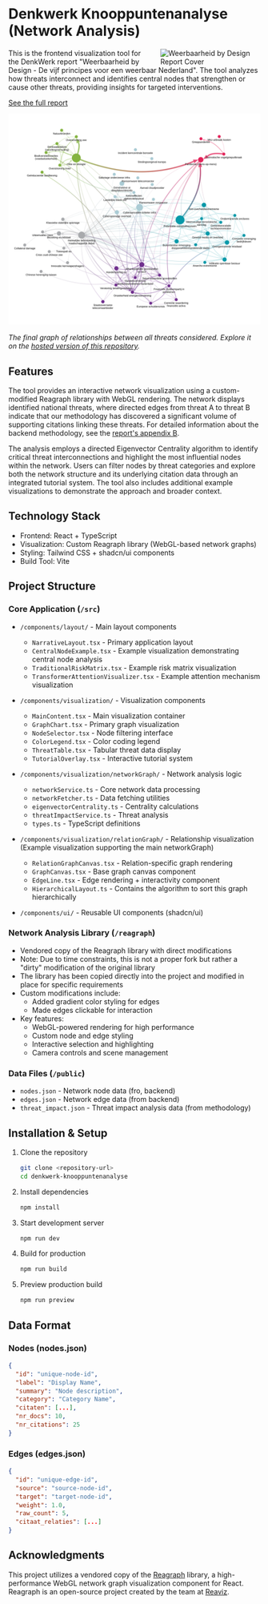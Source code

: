 # Denkwerk Knooppuntenanalyse (Network Analysis)

<img src="https://denkwerk.online/media/1152/weerbaarheid_transparant_mockup.png?width=500&height=281.25" alt="Weerbaarheid by Design Report Cover" width="200" align="right" style="margin-left: 20px;">

This is the frontend visualization tool for the DenkWerk report "Weerbaarheid by Design - De vijf principes voor een weerbaar Nederland". The tool analyzes how threats interconnect and identifies central nodes that strengthen or cause other threats, providing insights for targeted interventions.

[See the full report](https://denkwerk.online/media/1155/weerbaarheid-by-design.pdf)

![Final Threat Graph](public/graaf_volledig.svg)

*The final graph of relationships between all threats considered. Explore it on the [hosted version of this repository](https://denkwerk-kickstartai.nl/knooppuntenanalyse).*

## Features

The tool provides an interactive network visualization using a custom-modified Reagraph library with WebGL rendering. The network displays identified national threats, where directed edges from threat A to threat B indicate that our methodology has discovered a significant volume of supporting citations linking these threats. For detailed information about the backend methodology, see the [report's appendix B](https://denkwerk.online/media/1156/weerbaarheid-by-design-appendix.pdf).

The analysis employs a directed Eigenvector Centrality algorithm to identify critical threat interconnections and highlight the most influential nodes within the network. Users can filter nodes by threat categories and explore both the network structure and its underlying citation data through an integrated tutorial system. The tool also includes additional example visualizations to demonstrate the approach and broader context.

## Technology Stack

- Frontend: React + TypeScript
- Visualization: Custom Reagraph library (WebGL-based network graphs)
- Styling: Tailwind CSS + shadcn/ui components
- Build Tool: Vite

## Project Structure

### Core Application (`/src`)

- `/components/layout/` - Main layout components
  - `NarrativeLayout.tsx` - Primary application layout
  - `CentralNodeExample.tsx` - Example visualization demonstrating central node analysis
  - `TraditionalRiskMatrix.tsx` - Example risk matrix visualization
  - `TransformerAttentionVisualizer.tsx` - Example attention mechanism visualization

- `/components/visualization/` - Visualization components
  - `MainContent.tsx` - Main visualization container
  - `GraphChart.tsx` - Primary graph visualization
  - `NodeSelector.tsx` - Node filtering interface
  - `ColorLegend.tsx` - Color coding legend
  - `ThreatTable.tsx` - Tabular threat data display
  - `TutorialOverlay.tsx` - Interactive tutorial system

- `/components/visualization/networkGraph/` - Network analysis logic
  - `networkService.ts` - Core network data processing
  - `networkFetcher.ts` - Data fetching utilities
  - `eigenvectorCentrality.ts` - Centrality calculations
  - `threatImpactService.ts` - Threat analysis
  - `types.ts` - TypeScript definitions

- `/components/visualization/relationGraph/` - Relationship visualization (Example visualization supporting the main networkGraph)
  - `RelationGraphCanvas.tsx` - Relation-specific graph rendering
  - `GraphCanvas.tsx` - Base graph canvas component
  - `EdgeLine.tsx` - Edge rendering + interactivity component
  - `HierarchicalLayout.ts` - Contains the algorithm to sort this graph hierarchically

- `/components/ui/` - Reusable UI components (shadcn/ui)

### Network Analysis Library (`/reagraph`)

- Vendored copy of the Reagraph library with direct modifications
- Note: Due to time constraints, this is not a proper fork but rather a "dirty" modification of the original library
- The library has been copied directly into the project and modified in place for specific requirements
- Custom modifications include:
  - Added gradient color styling for edges
  - Made edges clickable for interaction
- Key features:
  - WebGL-powered rendering for high performance
  - Custom node and edge styling
  - Interactive selection and highlighting
  - Camera controls and scene management

### Data Files (`/public`)

- `nodes.json` - Network node data (fro, backend)
- `edges.json` - Network edge data (from backend)
- `threat_impact.json` - Threat impact analysis data (from methodology)

## Installation & Setup

1. Clone the repository
   ```bash
   git clone <repository-url>
   cd denkwerk-knooppuntenanalyse
   ```

2. Install dependencies
   ```bash
   npm install
   ```

3. Start development server
   ```bash
   npm run dev
   ```

4. Build for production
   ```bash
   npm run build
   ```

5. Preview production build
   ```bash
   npm run preview
   ```

## Data Format

### Nodes (nodes.json)
```json
{
  "id": "unique-node-id",
  "label": "Display Name",
  "summary": "Node description",
  "category": "Category Name",
  "citaten": [...],
  "nr_docs": 10,
  "nr_citations": 25
}
```

### Edges (edges.json)
```json
{
  "id": "unique-edge-id",
  "source": "source-node-id",
  "target": "target-node-id",
  "weight": 1.0,
  "raw_count": 5,
  "citaat_relaties": [...]
}
```

## Acknowledgments

This project utilizes a vendored copy of the [Reagraph](https://github.com/reaviz/reagraph) library, a high-performance WebGL network graph visualization component for React. Reagraph is an open-source project created by the team at [Reaviz](https://reaviz.dev/).